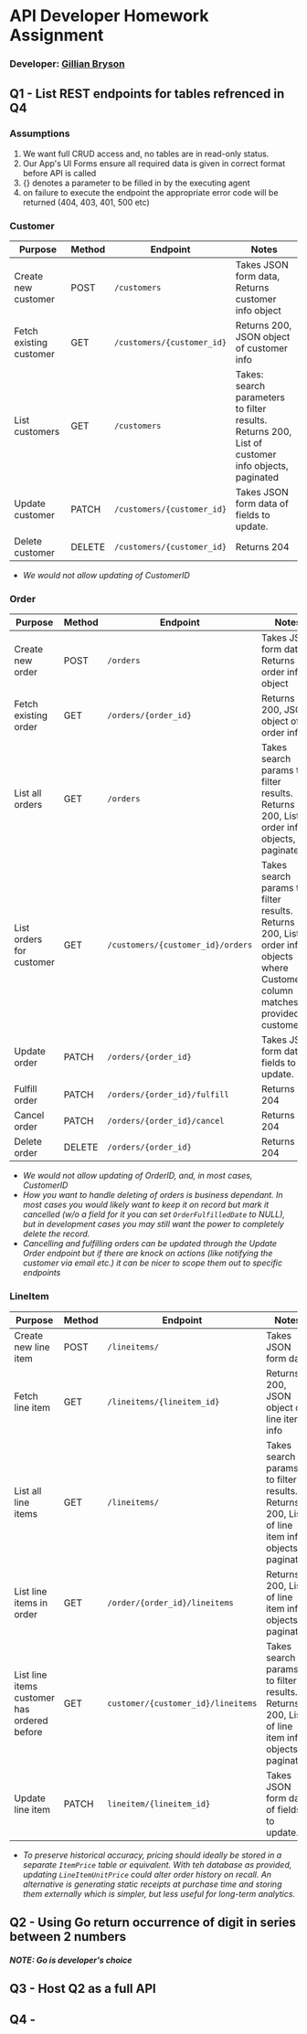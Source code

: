 # API Developer Homework Assignment 
### Developer: [Gillian Bryson](mailto:gillianfbryson@gmail.com)

## Q1 - List REST endpoints for tables refrenced in Q4
### Assumptions
1. We want full CRUD access and, no tables are in read-only status.
2. Our App's UI Forms ensure all required data is given in correct format before API is called
3. {} denotes a parameter to be filled in by the executing agent
4. on failure to execute the endpoint the appropriate error code will be returned (404, 403, 401, 500 etc)

### Customer
| Purpose                 | Method | Endpoint                   | Notes                                                                                             |
|-------------------------|--------|----------------------------|---------------------------------------------------------------------------------------------------|
| Create new customer     | POST   | `/customers`               | Takes JSON form data, Returns customer info object                                                |
| Fetch existing customer | GET    | `/customers/{customer_id}` | Returns 200, JSON object of customer info                                                         |
| List customers          | GET    | `/customers`               | Takes: search parameters to filter results. Returns 200, List of <br/>customer info objects, paginated |
| Update customer         | PATCH  | `/customers/{customer_id}` | Takes JSON form data of fields to update.                                                         |
| Delete customer         | DELETE | `/customers/{customer_id}` | Returns 204                                                                                       |
- _We would not allow updating of CustomerID_
### Order
| Purpose                  | Method | Endpoint                           | Notes                                                                                                                               | 
|--------------------------|--------|------------------------------------|-------------------------------------------------------------------------------------------------------------------------------------|
| Create new order         | POST   | `/orders`                          | Takes JSON form data, Returns order info object                                                                                     |
| Fetch existing order     | GET    | `/orders/{order_id}`               | Returns 200, JSON object of order info                                                                                              |
| List all orders          | GET    | `/orders`                          | Takes search params to filter results. Returns 200, List of order info objects, paginated                                           |
| List orders for customer | GET    | `/customers/{customer_id}/orders`  | Takes search params to filter results. Returns 200, List of order info objects where <br/>CustomerID column matches provided customer_id |
| Update order             | PATCH  | `/orders/{order_id}`               | Takes JSON form data of fields to update.                                                                                           |
| Fulfill order            | PATCH  | `/orders/{order_id}/fulfill`       | Returns 204                                                                                                                         |
| Cancel order             | PATCH  | `/orders/{order_id}/cancel`        | Returns 204                                                                                                                         |
| Delete order             | DELETE | `/orders/{order_id}`               | Returns 204                                                                                                                         |
- _We would not allow updating of OrderID, and, in most cases, CustomerID_
- _How you want to handle deleting of orders is business dependant. In most cases you would likely want to keep it on record but mark it cancelled (w/o a field for it you can set `OrderFulfilledDate` to NULL), but in development cases you may still want the power to completely delete the record._
- _Cancelling and fulfilling orders can be updated through the Update Order endpoint but if there are knock on actions (like notifying the customer via email etc.) it can be nicer to scope them out to specific endpoints_
### LineItem
| Purpose                                     | Method | Endpoint                           | Notes                                                                                         | 
|---------------------------------------------|--------|------------------------------------|-----------------------------------------------------------------------------------------------|
| Create new line item                        | POST   | `/lineitems/`                      | Takes JSON form data                                                                          |
| Fetch line item                             | GET    | `/lineitems/{lineitem_id}`         | Returns 200, JSON object of line item info                                                    |
| List all line items                         | GET    | `/lineitems/`                      | Takes search params to filter results. Returns 200, List of line item info objects, paginated |
| List line items in order                    | GET    | `/order/{order_id}/lineitems`      | Returns 200, List of line item info objects, paginated                                        |
| List line items customer has ordered before | GET    | `customer/{customer_id}/lineitems` | Takes search params to filter results. Returns 200, List of line item info objects, paginated |
| Update line item                            | PATCH  | `lineitem/{lineitem_id}`           | Takes JSON form data of fields to update.                                                     |
- _To preserve historical accuracy, pricing should ideally be stored in a separate `ItemPrice` table or equivalent. With teh database as provided, updating `LineItemUnitPrice` could alter order history on recall. An alternative is generating static receipts at purchase time and storing them externally which is simpler, but less useful for long-term analytics._

## Q2 - Using Go return occurrence of digit in series between 2 numbers
#### _NOTE: Go is developer's choice_


## Q3 - Host Q2 as a full API

## Q4 - 
